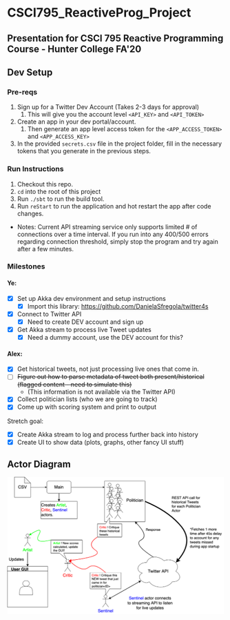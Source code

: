 # CSCI795_ReactiveProg_Project
## Presentation for CSCI 795 Reactive Programming Course - Hunter College FA'20

## Dev Setup
### Pre-reqs
1. Sign up for a Twitter Dev Account (Takes 2-3 days for approval)
    1. This will give you the account level `<API_KEY>` and `<API_TOKEN>`
2. Create an app in your dev portal/account.
    1. Then generate an app level access token for the `<APP_ACCESS_TOKEN>` and `<APP_ACCESS_KEY>`
3. In the provided `secrets.csv` file in the project folder, fill in the necessary tokens that you generate in the previous steps.

### Run Instructions
1. Checkout this repo.
2. `cd` into the root of this project
3. Run `./sbt` to run the build tool.
4. Run `reStart` to run the application and hot restart the app after code changes.

- Notes: Current API streaming service only supports limited # of connections over a time interval. If you run into any 400/500 errors regarding connection threshold, simply stop the program and try again after a few minutes.

### Milestones
#### Ye:
- [X] Set up Akka dev environment and setup instructions
  - [X] Import this library: https://github.com/DanielaSfregola/twitter4s
- [X] Connect to Twitter API
  - [X] Need to create DEV account and sign up
- [X] Get Akka stream to process live Tweet updates
  - [X] Need a dummy account, use the DEV account for this?

#### Alex:
- [X] Get historical tweets, not just processing live ones that come in.
- [ ] ~~Figure out how to parse metadata of tweet both present/historical (flagged content - need to simulate this)~~
  - (This information is not available via the Twitter API)
- [X] Collect politician lists (who we are going to track)
- [X] Come up with scoring system and print to output

Stretch goal:
- [X] Create Akka stream to log and process further back into history
- [X] Create UI to show data (plots, graphs, other fancy UI stuff)

## Actor Diagram
![Diagram](./CSCI795_Reactive_Prog_Final_Project_Diagram.png) 
